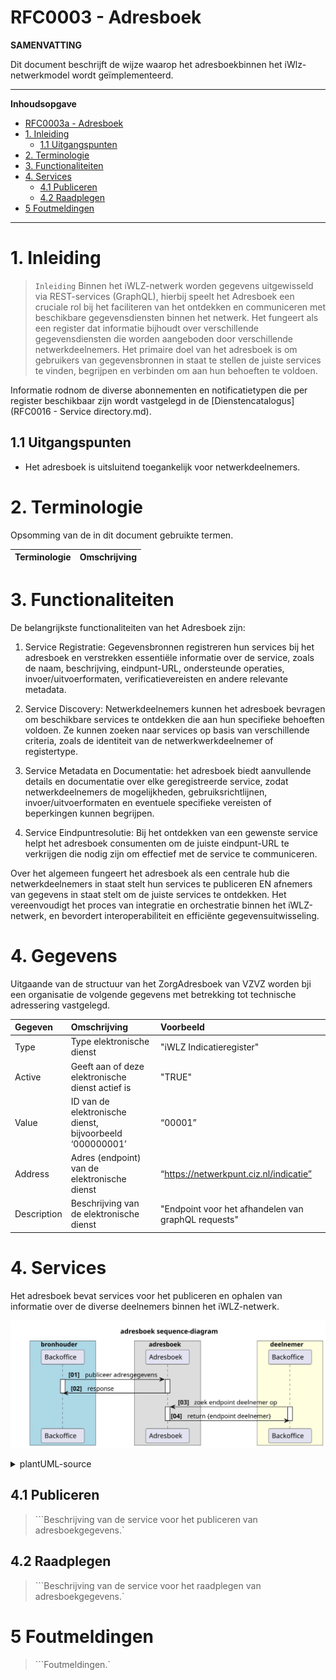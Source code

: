# RFC0003 - Adresboek

**SAMENVATTING**

Dit document beschrijft de wijze waarop het adresboekbinnen het iWlz-netwerkmodel wordt geïmplementeerd.

---
**Inhoudsopgave**
- [RFC0003a - Adresboek](#rfc0003a---adresboek)
- [1. Inleiding](#1-inleiding)
  - [1.1 Uitgangspunten](#11-uitgangspunten)
- [2. Terminologie](#2-terminologie)
- [3. Functionaliteiten](#3-functionaliteiten)
- [4. Services](#4-services)
  - [4.1 Publiceren](#41-publiceren)
  - [4.2 Raadplegen](#42-raadplegen)
- [5 Foutmeldingen](#5-foutmeldingen)

---
# 1. Inleiding
>```Inleiding```
Binnen het iWLZ-netwerk worden gegevens uitgewisseld via REST-services (GraphQL), hierbij speelt het Adresboek een cruciale rol bij het faciliteren van het ontdekken en communiceren met beschikbare gegevensdiensten binnen het netwerk. Het fungeert als een register dat informatie bijhoudt over verschillende gegevensdiensten die worden aangeboden door verschillende netwerkdeelnemers. Het primaire doel van het adresboek is om gebruikers van gegevensbronnen in staat te stellen de juiste services te vinden, begrijpen en verbinden om aan hun behoeften te voldoen.

Informatie rodnom de diverse abonnementen en notificatietypen die per register beschikbaar zijn wordt vastgelegd in de [Dienstencatalogus](RFC0016 - Service directory.md).

## 1.1 Uitgangspunten
- Het adresboek is uitsluitend toegankelijk voor netwerkdeelnemers.

# 2. Terminologie
Opsomming van de in dit document gebruikte termen.

| Terminologie | Omschrijving |
| -------- | :-------- | 

# 3. Functionaliteiten
De belangrijkste functionaliteiten van het Adresboek zijn:

1. Service Registratie: Gegevensbronnen registreren hun services bij het adresboek en verstrekken essentiële informatie over de service, zoals de naam, beschrijving, eindpunt-URL, ondersteunde operaties, invoer/uitvoerformaten, verificatievereisten en andere relevante metadata.

2. Service Discovery: Netwerkdeelnemers kunnen het adresboek bevragen om beschikbare services te ontdekken die aan hun specifieke behoeften voldoen. Ze kunnen zoeken naar services op basis van verschillende criteria, zoals de identiteit van de netwerkwerkdeelnemer of registertype.

3. Service Metadata en Documentatie: het adresboek biedt aanvullende details en documentatie over elke geregistreerde service, zodat netwerkdeelnemers de mogelijkheden, gebruiksrichtlijnen, invoer/uitvoerformaten en eventuele specifieke vereisten of beperkingen kunnen begrijpen.

4. Service Eindpuntresolutie: Bij het ontdekken van een gewenste service helpt het adresboek consumenten om de juiste eindpunt-URL te verkrijgen die nodig zijn om effectief met de service te communiceren.

Over het algemeen fungeert het adresboek als een centrale hub die netwerkdeelnemers in staat stelt hun services te publiceren EN afnemers van gegevens in staat stelt om de juiste services te ontdekken. Het vereenvoudigt het proces van integratie en orchestratie binnen het iWLZ-netwerk, en bevordert interoperabiliteit en efficiënte gegevensuitwisseling.

# 4. Gegevens
Uitgaande van de structuur van het ZorgAdresboek van VZVZ worden bji een organisatie de volgende gegevens met betrekking tot technische adressering vastgelegd.

| Gegeven | Omschrijving | Voorbeeld                      |
|:-----------------|:----------------------|:----------------------------------------|
| Type  | Type elektronische dienst | "iWLZ Indicatieregister" |
| Active  | Geeft aan of deze elektronische dienst actief is | "TRUE" |
| Value  | ID van de elektronische dienst, bijvoorbeeld ‘000000001’ | “00001” |
| Address  | Adres (endpoint) van de elektronische dienst | “https://netwerkpunt.ciz.nl/indicatie” |
| Description  | Beschrijving van de elektronische dienst | "Endpoint voor het afhandelen van graphQL requests"               |

# 4. Services
Het adresboek bevat services voor het publiceren en ophalen van informatie over de diverse deelnemers binnen het iWLZ-netwerk.

![notificatie_melding](../plantUMLsrc/rfc0003-01-interacties-adresboek.svg "interacties adresboek")

<details>
  <summary>plantUML-source</summary>

  ```plantuml
      @startuml
title adresboek sequence-diagram
  skinparam handwritten false
  skinparam participantpadding 20
  skinparam boxpadding 40
  autonumber "<b>[00]"
  
box bronhouder #lightblue
  participant "Backoffice" as bs
  end box

  box adresboek
  participant "Adresboek" as ab
  end box

  box deelnemer #lightyellow
  participant "Backoffice" as dnp
  end box

    bs -> ab : publiceer adresgegevens
    activate ab
    activate bs
    ab -> bs : response
    deactivate bs
    deactivate ab

    dnp -> ab: zoek endpoint deelnemer op

    activate ab
    activate dnp
    ab -> dnp: return {endpoint deelnemer}
    deactivate ab
deactivate dnp
@enduml
  ```
</details>

## 4.1 Publiceren
>```Beschrijving van de service voor het publiceren van adresboekgegevens.`

## 4.2 Raadplegen
>```Beschrijving van de service voor het raadplegen van adresboekgegevens.`

# 5 Foutmeldingen
>```Foutmeldingen.`
